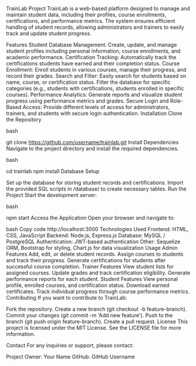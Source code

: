 TrainLab Project
TrainLab is a web-based platform designed to manage and maintain student data, including their profiles, course enrollments, certifications, and performance metrics. The system ensures efficient handling of student records, allowing administrators and trainers to easily track and update student progress.

Features
Student Database Management: Create, update, and manage student profiles including personal information, course enrollments, and academic performance.
Certification Tracking: Automatically track the certifications students have earned and their completion status.
Course Enrollment: Enroll students in various courses, manage their progress, and record their grades.
Search and Filter: Easily search for students based on name, course, or certification status. Filter the database for specific categories (e.g., students with certifications, students enrolled in specific courses).
Performance Analytics: Generate reports and visualize student progress using performance metrics and grades.
Secure Login and Role-Based Access: Provide different levels of access for administrators, trainers, and students with secure login authentication.
Installation
Clone the Repository

bash

git clone https://github.com/username/trainlab.git
Install Dependencies
Navigate to the project directory and install the required dependencies.

bash

cd trainlab
npm install
Database Setup

Set up the database for storing student records and certifications.
Import the provided SQL scripts in /database/ to create necessary tables.
Run the Project
Start the development server:

bash

npm start
Access the Application
Open your browser and navigate to:

bash
Copy code
http://localhost:3000
Technologies Used
Frontend: HTML, CSS, JavaScript
Backend: Node.js, Express.js
Database: MySQL / PostgreSQL
Authentication: JWT-based authentication
Other: Sequelize ORM, Bootstrap for styling, Chart.js for data visualization
Usage
Admin Features
Add, edit, or delete student records.
Assign courses to students and track their progress.
Generate certifications for students after successful course completion.
Trainer Features
View student lists for assigned courses.
Update grades and track certification eligibility.
Generate performance reports for each student.
Student Features
View personal profile, enrolled courses, and certification status.
Download earned certificates.
Track individual progress through course performance metrics.
Contributing
If you want to contribute to TrainLab:

Fork the repository.
Create a new branch (git checkout -b feature-branch).
Commit your changes (git commit -m 'Add new feature').
Push to the branch (git push origin feature-branch).
Create a pull request.
License
This project is licensed under the MIT License. See the LICENSE file for more information.

Contact
For any inquiries or support, please contact:

Project Owner: Your Name
GitHub: GitHub Username
